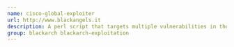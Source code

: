 ```yaml
---
name: cisco-global-exploiter
url: http://www.blackangels.it
description: A perl script that targets multiple vulnerabilities in the Cisco Internetwork Operating System (IOS) and Catalyst products.
group: blackarch blackarch-exploitation
---
```

